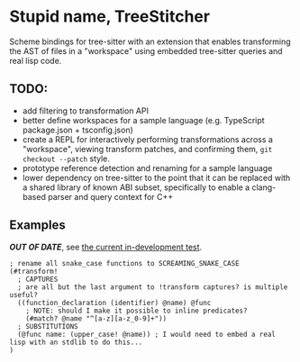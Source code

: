 
# Stupid name, TreeStitcher

Scheme bindings for tree-sitter with an extension that enables transforming the AST of files in 
a "workspace" using embedded tree-sitter queries and real lisp code.

## TODO:

- add filtering to transformation API
- better define workspaces for a sample language (e.g. TypeScript package.json + tsconfig.json)
- create a REPL for interactively performing transformations across a "workspace", viewing transform
  patches, and confirming them, `git checkout --patch` style.
- prototype reference detection and renaming for a sample language
- lower dependency on tree-sitter to the point that it can be replaced with a shared library
  of known ABI subset, specifically to enable a clang-based parser and query context for C++

## Examples

***OUT OF DATE***, see [the current in-development test](./src/query.scm).

```sexp
; rename all snake_case functions to SCREAMING_SNAKE_CASE
(#transform!
  ; CAPTURES
  ; are all but the last argument to !transform captures? is multiple useful?
  ((function_declaration (identifier) @name) @func
    ; NOTE: should I make it possible to inline predicates?
    (#match? @name "^[a-z][a-z_0-9]+"))
  ; SUBSTITUTIONS
  (@func name: (upper_case! @name)) ; I would need to embed a real lisp with an stdlib to do this...
)
```


